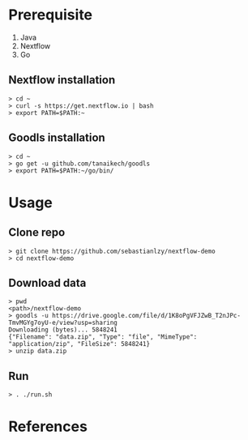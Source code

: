 # Prerequisite

1. Java 
2. Nextflow
3. Go

## Nextflow installation

```
> cd ~
> curl -s https://get.nextflow.io | bash
> export PATH=$PATH:~
```

## Goodls installation

```
> cd ~
> go get -u github.com/tanaikech/goodls
> export PATH=$PATH:~/go/bin/
```

# Usage


## Clone repo
```
> git clone https://github.com/sebastianlzy/nextflow-demo
> cd nextflow-demo
```

## Download data
```
> pwd
<path>/nextflow-demo
> goodls -u https://drive.google.com/file/d/1K8oPgVFJZwB_T2nJPc-TmvMGYg7oyU-e/view?usp=sharing
Downloading (bytes)... 5848241
{"Filename": "data.zip", "Type": "file", "MimeType": "application/zip", "FileSize": 5848241}
> unzip data.zip
```

## Run

```
> . ./run.sh
```

# References

